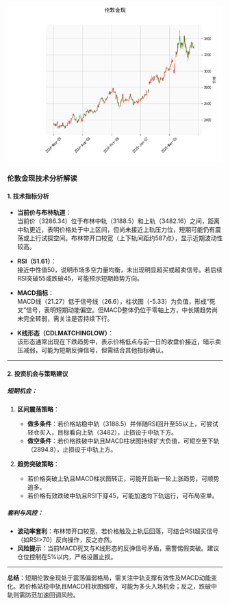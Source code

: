 ![图](SPTAUUSDOZ.png)



### 伦敦金现技术分析解读

#### 1. 技术指标分析
- **当前价与布林轨道**：  
  当前价（3286.34）位于布林中轨（3188.5）和上轨（3482.16）之间，距离中轨更近，表明价格处于中上区间，但尚未接近上轨压力位，短期可能仍有震荡或上行试探空间。布林带开口较宽（上下轨间距约587点），显示近期波动性较高。

- **RSI（51.61）**：  
  接近中性值50，说明市场多空力量均衡，未出现明显超买或超卖信号。若后续RSI突破55或跌破45，可能预示短期趋势方向。

- **MACD指标**：  
  MACD线（21.27）低于信号线（26.6），柱状图（-5.33）为负值，形成“死叉”信号，表明短期动能偏空。但MACD整体仍位于零轴上方，中长期趋势尚未完全转弱，需关注是否持续下行。

- **K线形态（CDLMATCHINGLOW）**：  
  该形态通常出现在下跌趋势中，表示价格低点与前一日的收盘价接近，暗示卖压减弱，可能为短期反弹信号，但需结合其他指标确认。

---

#### 2. 投资机会与策略建议

##### **短期机会**：
1. **区间震荡策略**：  
   - **做多条件**：若价格站稳中轨（3188.5）并伴随RSI回升至55以上，可尝试轻仓买入，目标看向上轨（3482），止损设于中轨下方。
   - **做空条件**：若价格跌破中轨且MACD柱状图持续扩大负值，可短空至下轨（2894.8），止损设于中轨上方。

2. **趋势突破策略**：  
   - 若价格突破上轨且MACD柱状图转正，可能开启新一轮上涨趋势，可顺势追多。
   - 若价格有效跌破中轨且RSI下穿45，可能加速向下轨运行，可布局空单。

##### **套利与风控**：
- **波动率套利**：布林带开口较宽，若价格触及上轨后回落，可结合RSI超买信号（如RSI>70）反向操作，反之亦然。
- **风险提示**：当前MACD死叉与K线形态的反弹信号矛盾，需警惕假突破。建议仓位控制在5%以内，严格设置止损。

---

**总结**：短期伦敦金现处于震荡偏弱格局，需关注中轨支撑有效性及MACD动能变化。若价格站稳中轨且MACD柱状图缩窄，可能为多头入场机会；反之，跌破中轨则需防范加速回调风险。